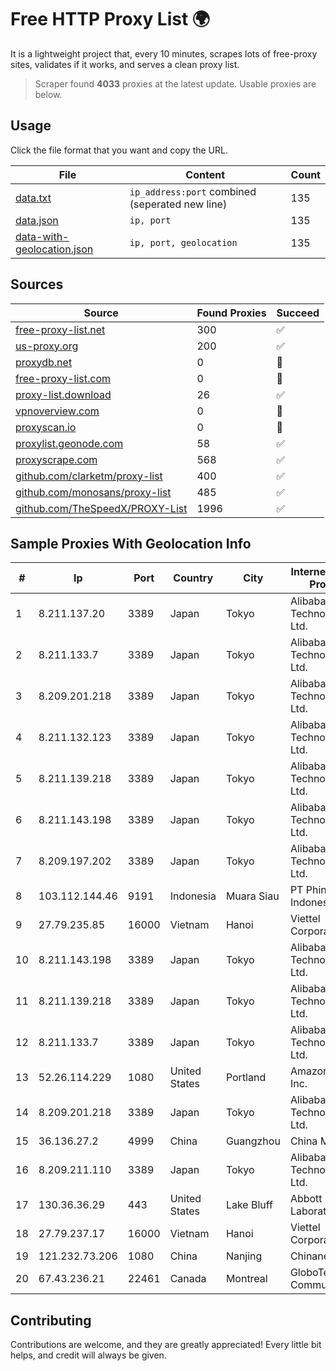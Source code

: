 
# Free HTTP Proxy List 🌍

It is a lightweight project that, every 10 minutes, scrapes lots of free-proxy sites, validates if it works, and serves a clean proxy list.


> Scraper found **4033** proxies at the latest update. Usable proxies are below.

## Usage

Click the file format that you want and copy the URL.


|File|Content|Count|
|----|-------|-----|
|[data.txt](https://raw.githubusercontent.com/themiralay/Proxy-List-World/master/data.txt)|`ip_address:port` combined (seperated new line)|135|
|[data.json](https://raw.githubusercontent.com/themiralay/Proxy-List-World/master/data.json)|`ip, port`|135|
|[data-with-geolocation.json](https://raw.githubusercontent.com/themiralay/Proxy-List-World/master/data-with-geolocation.json)|`ip, port, geolocation`|135|

## Sources

|Source|Found Proxies|Succeed|
|------|-------------|-------|
|[free-proxy-list.net](https://free-proxy-list.net)|300|✅|
|[us-proxy.org](https://www.us-proxy.org)|200|✅|
|[proxydb.net](http://proxydb.net)|0|🚫|
|[free-proxy-list.com](https://free-proxy-list.com/?page=&port=&type%5B%5D=http&type%5B%5D=https&up_time=0&search=Search)|0|🚫|
|[proxy-list.download](https://www.proxy-list.download/HTTP)|26|✅|
|[vpnoverview.com](https://vpnoverview.com/privacy/anonymous-browsing/free-proxy-servers)|0|🚫|
|[proxyscan.io](https://www.proxyscan.io)|0|🚫|
|[proxylist.geonode.com](https://proxylist.geonode.com/api/proxy-list?limit=300&page=1&sort_by=lastChecked&sort_type=desc&protocols=http,https)|58|✅|
|[proxyscrape.com](https://api.proxyscrape.com/v2/?request=displayproxies&protocol=http&timeout=10000&country=all&ssl=all&anonymity=all)|568|✅|
|[github.com/clarketm/proxy-list](https://raw.githubusercontent.com/clarketm/proxy-list/master/proxy-list-raw.txt)|400|✅|
|[github.com/monosans/proxy-list](https://raw.githubusercontent.com/monosans/proxy-list/main/proxies/http.txt)|485|✅|
|[github.com/TheSpeedX/PROXY-List](https://raw.githubusercontent.com/TheSpeedX/PROXY-List/master/http.txt)|1996|✅|


## Sample Proxies With Geolocation Info

|#|Ip|Port|Country|City|Internet Service Provider|
|-|--|----|-------|----|-------------------------|
|1|8.211.137.20|3389|Japan|Tokyo|Alibaba (US) Technology Co., Ltd.|
|2|8.211.133.7|3389|Japan|Tokyo|Alibaba (US) Technology Co., Ltd.|
|3|8.209.201.218|3389|Japan|Tokyo|Alibaba (US) Technology Co., Ltd.|
|4|8.211.132.123|3389|Japan|Tokyo|Alibaba (US) Technology Co., Ltd.|
|5|8.211.139.218|3389|Japan|Tokyo|Alibaba (US) Technology Co., Ltd.|
|6|8.211.143.198|3389|Japan|Tokyo|Alibaba (US) Technology Co., Ltd.|
|7|8.209.197.202|3389|Japan|Tokyo|Alibaba (US) Technology Co., Ltd.|
|8|103.112.144.46|9191|Indonesia|Muara Siau|PT Phinisi Media Indonesia|
|9|27.79.235.85|16000|Vietnam|Hanoi|Viettel Corporation|
|10|8.211.143.198|3389|Japan|Tokyo|Alibaba (US) Technology Co., Ltd.|
|11|8.211.139.218|3389|Japan|Tokyo|Alibaba (US) Technology Co., Ltd.|
|12|8.211.133.7|3389|Japan|Tokyo|Alibaba (US) Technology Co., Ltd.|
|13|52.26.114.229|1080|United States|Portland|Amazon.com, Inc.|
|14|8.209.201.218|3389|Japan|Tokyo|Alibaba (US) Technology Co., Ltd.|
|15|36.136.27.2|4999|China|Guangzhou|China Mobile|
|16|8.209.211.110|3389|Japan|Tokyo|Alibaba (US) Technology Co., Ltd.|
|17|130.36.36.29|443|United States|Lake Bluff|Abbott Laboratories|
|18|27.79.237.17|16000|Vietnam|Hanoi|Viettel Corporation|
|19|121.232.73.206|1080|China|Nanjing|Chinanet|
|20|67.43.236.21|22461|Canada|Montreal|GloboTech Communications|



## Contributing

Contributions are welcome, and they are greatly appreciated! Every
little bit helps, and credit will always be given.


